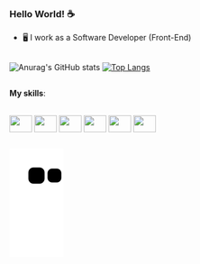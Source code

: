 ### Hello World! ☕

- 🖥️ I work as a Software Developer (Front-End)

##

![Anurag's GitHub stats](https://github-readme-stats.vercel.app/api?username=tamaravoliveira&show_icons=true&bg_color=181F2F&title_color=F03F5D&text_color=FFF&icon_color=F03F5D) [![Top Langs](https://github-readme-stats.vercel.app/api/top-langs/?username=tamaravoliveira&layout=compact&&bg_color=181F2F&title_color=F03F5D&text_color=FFF&icon_color=F03F5D&)](https://github.com/tamaravoliveira/github-readme-stats)

##

<b>My skills</b>:

<div style="display: inline-block"><br>
<img align="center" width="40" height="30" src="https://cdn.jsdelivr.net/gh/devicons/devicon/icons/angularjs/angularjs-plain.svg"/>
<img align="center" width="40" height="30" src="https://cdn.jsdelivr.net/gh/devicons/devicon/icons/javascript/javascript-plain.svg"/>
<img align="center" width="40" height="30" src="https://cdn.jsdelivr.net/gh/devicons/devicon/icons/typescript/typescript-plain.svg" />
<img align="center" width="40" height="30" src="https://cdn.jsdelivr.net/gh/devicons/devicon/icons/html5/html5-plain.svg" />
<img align="center" width="40" height="30" src="https://cdn.jsdelivr.net/gh/devicons/devicon/icons/css3/css3-plain.svg" />
<img align="center" width="40" height="30" src="https://cdn.jsdelivr.net/gh/devicons/devicon/icons/git/git-plain.svg" />
</div>

##

![snake gif](https://github.com/tamaravoliveira/tamaravoliveira/blob/output/github-contribution-grid-snake.svg)
